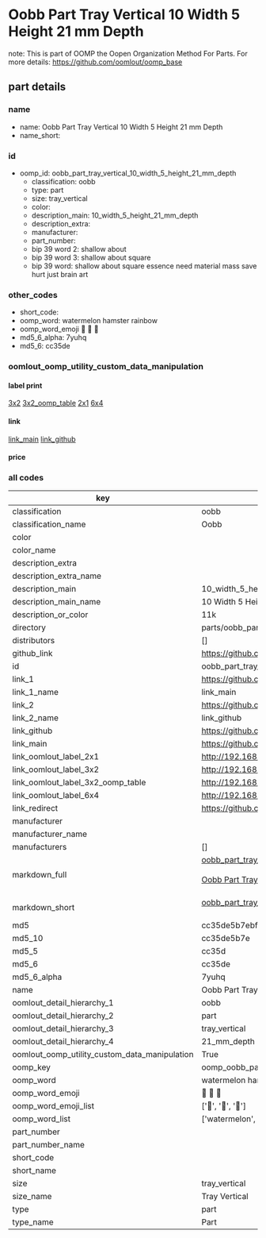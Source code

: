 # Oobb Part Tray Vertical 10 Width 5 Height 21 mm Depth  

note: This is part of OOMP the Oopen Organization Method For Parts. For more details: https://github.com/oomlout/oomp_base

##  part details
  







### name
* name: Oobb Part Tray Vertical 10 Width 5 Height 21 mm Depth
* name_short: 
### id
* oomp_id: oobb_part_tray_vertical_10_width_5_height_21_mm_depth
  * classification: oobb
  * type: part
  * size: tray_vertical
  * color: 
  * description_main: 10_width_5_height_21_mm_depth
  * description_extra: 
  * manufacturer: 
  * part_number: 
  * bip 39 word 2: shallow about
  * bip 39 word 3: shallow about square
  * bip 39 word: shallow about square essence need material mass save hurt just brain art

### other_codes
* short_code: 
* oomp_word: watermelon hamster rainbow
* oomp_word_emoji :watermelon: :hamster: :rainbow:
* md5_6_alpha: 7yuhq
* md5_6: cc35de






### oomlout_oomp_utility_custom_data_manipulation
#### label print
[3x2](http://192.168.1.245:1112/?label=oomp%207yuhq)
[3x2_oomp_table](http://192.168.1.108:1112/?label=oomp%207yuhq)
[2x1](http://192.168.1.242:1112/?label=oomp%207yuhq)
[6x4](http://192.168.1.55:1112/?label=oomp%207yuhq)    

#### link

[link_main](https://github.com/oomlout/oomlout_oomp_version_1_messy/tree/main/parts/oobb_part_tray_vertical_10_width_5_height_21_mm_depth) [link_github](https://github.com/oomlout/oomlout_oomp_version_1_messy/tree/main/parts/oobb_part_tray_vertical_10_width_5_height_21_mm_depth)                             

#### price







### all codes 
| key | value |  
| --- | --- |  
| classification | oobb |  
| classification_name | Oobb |  
| color |  |  
| color_name |  |  
| description_extra |  |  
| description_extra_name |  |  
| description_main | 10_width_5_height_21_mm_depth |  
| description_main_name | 10 Width 5 Height 21 mm Depth |  
| description_or_color | 11k |  
| directory | parts/oobb_part_tray_vertical_10_width_5_height_21_mm_depth |  
| distributors | [] |  
| github_link | https://github.com/oomlout/oomlout_oomp_part_src/tree/main/parts/oobb_part_tray_vertical_10_width_5_height_21_mm_depth |  
| id | oobb_part_tray_vertical_10_width_5_height_21_mm_depth |  
| link_1 | https://github.com/oomlout/oomlout_oomp_version_1_messy/tree/main/parts/oobb_part_tray_vertical_10_width_5_height_21_mm_depth |  
| link_1_name | link_main |  
| link_2 | https://github.com/oomlout/oomlout_oomp_version_1_messy/tree/main/parts/oobb_part_tray_vertical_10_width_5_height_21_mm_depth |  
| link_2_name | link_github |  
| link_github | https://github.com/oomlout/oomlout_oomp_version_1_messy/tree/main/parts/oobb_part_tray_vertical_10_width_5_height_21_mm_depth |  
| link_main | https://github.com/oomlout/oomlout_oomp_version_1_messy/tree/main/parts/oobb_part_tray_vertical_10_width_5_height_21_mm_depth |  
| link_oomlout_label_2x1 | http://192.168.1.242:1112/?label=oomp%207yuhq |  
| link_oomlout_label_3x2 | http://192.168.1.245:1112/?label=oomp%207yuhq |  
| link_oomlout_label_3x2_oomp_table | http://192.168.1.108:1112/?label=oomp%207yuhq |  
| link_oomlout_label_6x4 | http://192.168.1.55:1112/?label=oomp%207yuhq |  
| link_redirect | https://github.com/oomlout/oomlout_oomp_version_1_messy/tree/main/parts/oobb_part_tray_vertical_10_width_5_height_21_mm_depth |  
| manufacturer |  |  
| manufacturer_name |  |  
| manufacturers | [] |  
| markdown_full | [oobb_part_tray_vertical_10_width_5_height_21_mm_depth](none)<br>[](none)<br>[Oobb Part Tray Vertical 10 Width 5 Height 21 Mm Depth](none)<br><br> |  
| markdown_short | [oobb_part_tray_vertical_10_width_5_height_21_mm_depth](none)<br><br> |  
| md5 | cc35de5b7ebfd11223c9e4d5a6c01e28 |  
| md5_10 | cc35de5b7e |  
| md5_5 | cc35d |  
| md5_6 | cc35de |  
| md5_6_alpha | 7yuhq |  
| name | Oobb Part Tray Vertical 10 Width 5 Height 21 mm Depth |  
| oomlout_detail_hierarchy_1 | oobb |  
| oomlout_detail_hierarchy_2 | part |  
| oomlout_detail_hierarchy_3 | tray_vertical |  
| oomlout_detail_hierarchy_4 | 21_mm_depth |  
| oomlout_oomp_utility_custom_data_manipulation | True |  
| oomp_key | oomp_oobb_part_tray_vertical_10_width_5_height_21_mm_depth |  
| oomp_word | watermelon hamster rainbow |  
| oomp_word_emoji | :watermelon: :hamster: :rainbow: |  
| oomp_word_emoji_list | [':watermelon:', ':hamster:', ':rainbow:'] |  
| oomp_word_list | ['watermelon', 'hamster', 'rainbow'] |  
| part_number |  |  
| part_number_name |  |  
| short_code |  |  
| short_name |  |  
| size | tray_vertical |  
| size_name | Tray Vertical |  
| type | part |  
| type_name | Part |  

